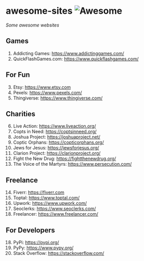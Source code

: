 # awesome-sites ![Awesome](https://cdn.rawgit.com/sindresorhus/awesome/d7305f38d29fed78fa85652e3a63e154dd8e8829/media/badge.svg)
*Some awesome websites*

## Games
1. Addicting Games: https://www.addictinggames.com/
2. QuickFlashGames.com: https://www.quickflashgames.com/

## For Fun
3. Etsy: https://www.etsy.com
4. Pexels: https://www.pexels.com/
5. Thingiverse: https://www.thingiverse.com/

## Charities
6. Live Action: https://www.liveaction.org/
7. Copts in Need: https://coptsinneed.org/
8. Joshua Project: https://joshuaproject.net/
9. Coptic Orphans: https://copticorphans.org/
10. Jews for Jesus: https://jewsforjesus.org/
11. Clarion Project: https://clarionproject.org/
12. Fight the New Drug: https://fightthenewdrug.org/
13. The Voice of the Martyrs: https://www.persecution.com/

## Freelance
14. Fiverr: https://fiverr.com
14. Toptal: https://www.toptal.com/
15. Upwork: https://www.upwork.com/
16. Seoclerks: https://www.seoclerks.com/
17. Freelancer: https://www.freelancer.com/

## For Developers
18. PyPi: https://pypi.org/  
19. PyPy: https://www.pypy.org/
20. Stack Overflow: https://stackoverflow.com/
